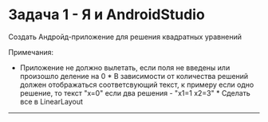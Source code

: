 # Задача 1 - Я и AndroidStudio

Создать Андройд-приложение для решения квадратных уравнений

Примечания:

* Приложение не должно вылетать, если поля не введены или произошло деление на 0
* В зависимости от количества решений должен отображаться соответсвующий текст, к примеру если одно решение, то текст "x=0" если два решения - "x1=1 x2=3"
* Сделать все в LinearLayout

---
